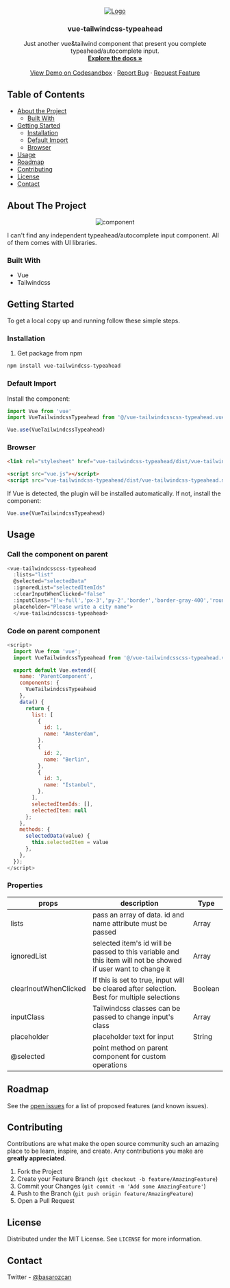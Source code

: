 
<!-- PROJECT LOGO -->
<br />
<p align="center">
  <a href="https://github.com/basarozcan/vue-tailwindcss-typeahead">
    <img src="https://github.com/basarozcan/vue-tailwindcss-typeahead/raw/master/images/logo.png" alt="Logo">
  </a>

  <h3 align="center">vue-tailwindcss-typeahead</h3>

  <p align="center">
    Just another vue&tailwind component that present you complete typeahead/autocomplete input.
    <br />
    <a href="https://github.com/basarozcan/vue-tailwindcss-typeahead"><strong>Explore the docs »</strong></a>
    <br />
    <br />
    <a href="https://codesandbox.io/s/vue-tailwindcss-typeahead-8qetk">View Demo on Codesandbox</a>
    ·
    <a href="https://github.com/basarozcan/vue-tailwindcss-typeahead/issues">Report Bug</a>
    ·
    <a href="https://github.com/basarozcan/vue-tailwindcss-typeahead/issues">Request Feature</a>
  </p>
</p>



<!-- TABLE OF CONTENTS -->
## Table of Contents

* [About the Project](#about-the-project)
  * [Built With](#built-with)
* [Getting Started](#getting-started)
  * [Installation](#installation)
  * [Default Import](#default-import)
  * [Browser](#browser)
* [Usage](#usage)
* [Roadmap](#roadmap)
* [Contributing](#contributing)
* [License](#license)
* [Contact](#contact)



<!-- ABOUT THE PROJECT -->
## About The Project
<p align="center">
  <img src="https://github.com/basarozcan/vue-tailwindcss-typeahead/raw/master/images/component.png" alt="component" >
</p>
I can't find any independent typeahead/autocomplete input component. All of them comes with UI libraries. 


### Built With

* Vue
* Tailwindcss

<!-- GETTING STARTED -->
## Getting Started

To get a local copy up and running follow these simple steps.

### Installation

1. Get package from npm
```sh
npm install vue-tailwindcss-typeahead
```

### Default Import

Install the component:

```javascript
import Vue from 'vue'
import VueTailwindcssTypeahead from '@/vue-tailwindcsscss-typeahead.vue';

Vue.use(VueTailwindcssTypeahead)
```


### Browser

```html
<link rel="stylesheet" href="vue-tailwindcss-typeahead/dist/vue-tailwindcss-typeahead.css"/>

<script src="vue.js"></script>
<script src="vue-tailwindcss-typeahead/dist/vue-tailwindcss-typeahead.min.js"></script>
```

If Vue is detected, the plugin will be installed automatically. If not, install the component:

```javascript
Vue.use(VueTailwindcssTypeahead)
```


<!-- USAGE EXAMPLES -->
## Usage


### Call the component on parent
```javascript
<vue-tailwindcsscss-typeahead 
  :lists="list"
  @selected="selectedData"
  :ignoredList="selectedItemIds"
  :clearInputWhenClicked="false"
  :inputClass="['w-full','px-3','py-2','border','border-gray-400','rounded-lg','outline-none','focus:shadow-outline']"
  placeholder="Please write a city name">
  </vue-tailwindcsscss-typeahead>
```

### Code on parent component
```javascript
<script>
  import Vue from 'vue';
  import VueTailwindcssTypeahead from '@/vue-tailwindcsscss-typeahead.vue';

  export default Vue.extend({
    name: 'ParentComponent',
    components: {
      VueTailwindcssTypeahead
    },
    data() {
      return {
        list: [
          {
            id: 1,
            name: "Amsterdam",
          },
          {
            id: 2,
            name: "Berlin",
          },
          {
            id: 3,
            name: "Istanbul",
          },
        ],
        selectedItemIds: [],
        selectedItem: null
      };
    },
    methods: {
      selectedData(value) {
        this.selectedItem = value
      },
    },
  });
</script>
```

### Properties
| props                 | description                                                                                                   | Type    |
|-----------------------|---------------------------------------------------------------------------------------------------------------|---------|
| lists                 | pass an array of data. id and name attribute must be passed                                                   | Array   |
| ignoredList           | selected item's id will be passed to this variable and this item will not be showed if user want to change it | Array   |
| clearInoutWhenClicked | If this is set to true, input will be cleared after selection. Best for multiple selections                   | Boolean |
| inputClass            | Tailwindcss classes can be passed to change input's class                                                     | Array   |
| placeholder           | placeholder text for input                                                                                    | String  |
| @selected             | point method on parent component for custom operations                                                        |         |


<!-- ROADMAP -->
## Roadmap

See the [open issues](https://github.com/basarozcan/vue-tailwindcss-typeahead/issues) for a list of proposed features (and known issues).



<!-- CONTRIBUTING -->
## Contributing

Contributions are what make the open source community such an amazing place to be learn, inspire, and create. Any contributions you make are **greatly appreciated**.

1. Fork the Project
2. Create your Feature Branch (`git checkout -b feature/AmazingFeature`)
3. Commit your Changes (`git commit -m 'Add some AmazingFeature'`)
4. Push to the Branch (`git push origin feature/AmazingFeature`)
5. Open a Pull Request



<!-- LICENSE -->
## License

Distributed under the MIT License. See `LICENSE` for more information.



<!-- CONTACT -->
## Contact

Twitter - [@basarozcan](https://twitter.com/basarozcan)

